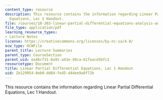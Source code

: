```yaml
---
content_type: resource
description: This resource contains the information regarding Linear Partial Differential
  Equations, Lec 1 Handout.
file: /courses/18-303-linear-partial-differential-equations-analysis-and-numerics-fall-2014/2b1299540eb0dd84fe45d44ee9a8f72b_MIT18_303F14_Lec1.pdf
file_type: application/pdf
learning_resource_types:
- Lecture Notes
license: https://creativecommons.org/licenses/by-nc-sa/4.0/
ocw_type: OCWFile
parent_title: Lecture Summaries
parent_type: CourseSection
parent_uid: ea4bcf31-0a91-a41e-49ca-61feace5bfc2
resourcetype: Document
title: Linear Partial Differential Equations, Lec 1 Handout
uid: 2b129954-0eb0-dd84-fe45-d44ee9a8f72b
---
```

This resource contains the information regarding Linear Partial Differential Equations, Lec 1 Handout.